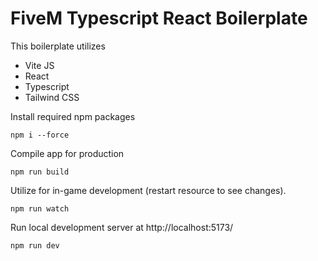 # FiveM Typescript React Boilerplate

This boilerplate utilizes

- Vite JS
- React
- Typescript
- Tailwind CSS

Install required npm packages
```
npm i --force
```


Compile app for production
```
npm run build
```


Utilize for in-game development (restart resource to see changes).

```
npm run watch
```


Run local development server at http://localhost:5173/
```
npm run dev
```
